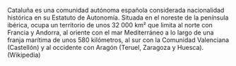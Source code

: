 Cataluña es una comunidad autónoma española considerada nacionalidad histórica en su Estatuto de Autonomía. Situada en el noreste de la península ibérica, ocupa un territorio de unos 32 000 km² que limita al norte con Francia y Andorra, al oriente con el mar Mediterráneo a lo largo de una franja marítima de unos 580 kilómetros, al sur con la Comunidad Valenciana (Castellón) y al occidente con Aragón (Teruel, Zaragoza y Huesca). (Wikipedia)
